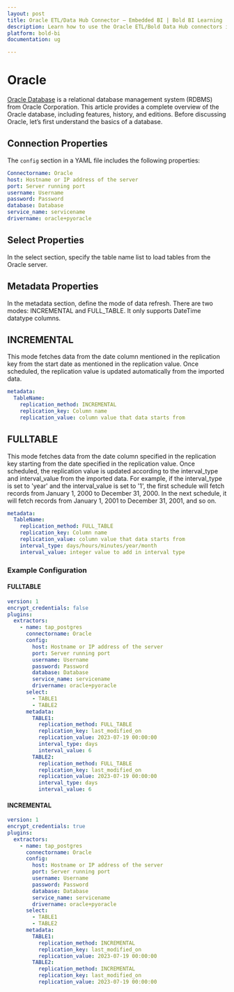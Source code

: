 ```yaml
---
layout: post
title: Oracle ETL/Data Hub Connector – Embedded BI | Bold BI Learning
description: Learn how to use the Oracle ETL/Bold Data Hub connectors in Bold BI Enterprise Edition. Discover simple steps to integrate data smoothly and make the most of your analytics.
platform: bold-bi
documentation: ug

---
```


# Oracle

[Oracle Database](https://www.oracle.com/database/) is a relational database management system (RDBMS) from Oracle Corporation. This article provides a complete overview of the Oracle database, including features, history, and editions. Before discussing Oracle, let’s first understand the basics of a database.

## Connection Properties

The `config` section in a YAML file includes the following properties:

```yaml
Connectorname: Oracle
host: Hostname or IP address of the server
port: Server running port
username: Username
password: Password
database: Database
service_name: servicename
drivername: oracle+pyoracle
```
## Select Properties
In the select section, specify the table name list to load tables from the Oracle server.

## Metadata Properties
In the metadata section, define the mode of data refresh. There are two modes: INCREMENTAL and FULL_TABLE.  It only supports DateTime datatype columns.

## INCREMENTAL

This mode fetches data from the date column mentioned in the replication key from the start date as mentioned in the replication value. Once scheduled, the replication value is updated automatically from the imported data.

```yaml
metadata:
  TableName:
    replication_method: INCREMENTAL
    replication_key: Column name
    replication_value: column value that data starts from
```
## FULLTABLE

This mode fetches data from the date column specified in the replication key starting from the date specified in the replication value. Once scheduled, the replication value is updated according to the interval_type and interval_value from the imported data. For example, if the interval_type is set to 'year' and the interval_value is set to '1', the first schedule will fetch records from January 1, 2000 to December 31, 2000. In the next schedule, it will fetch records from January 1, 2001 to December 31, 2001, and so on.


```yaml
metadata:
  TableName:
    replication_method: FULL_TABLE
    replication_key: Column name
    replication_value: column value that data starts from
    interval_type: days/hours/minutes/year/month
    interval_value: integer value to add in interval type

```

### Example Configuration
#### FULLTABLE
```yaml
version: 1
encrypt_credentials: false
plugins:
  extractors:
    - name: tap_postgres
      connectorname: Oracle
      config:
        host: Hostname or IP address of the server
        port: Server running port
        username: Username
        password: Password
        database: Database
        service_name: servicename
        drivername: oracle+pyoracle
      select:
        - TABLE1
        - TABLE2
      metadata:
        TABLE1:
          replication_method: FULL_TABLE
          replication_key: last_modified_on
          replication_value: 2023-07-19 00:00:00
          interval_type: days
          interval_value: 6
        TABLE2:
          replication_method: FULL_TABLE
          replication_key: last_modified_on
          replication_value: 2023-07-19 00:00:00
          interval_type: days
          interval_value: 6
```

#### INCREMENTAL

```yaml
version: 1
encrypt_credentials: true
plugins:
  extractors:
    - name: tap_postgres
      connectorname: Oracle
      config:
        host: Hostname or IP address of the server
        port: Server running port
        username: Username
        password: Password
        database: Database
        service_name: servicename
        drivername: oracle+pyoracle
      select:
        - TABLE1
        - TABLE2
      metadata:
        TABLE1:
          replication_method: INCREMENTAL
          replication_key: last_modified_on
          replication_value: 2023-07-19 00:00:00
        TABLE2:
          replication_method: INCREMENTAL
          replication_key: last_modified_on
          replication_value: 2023-07-19 00:00:00
```
